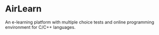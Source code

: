 # AirLearn
An e-learning platform with multiple choice tests and online programming environment for C/C++ languages.
